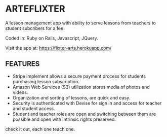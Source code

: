 # **ARTEFLIXTER**
A lesson management app with ability to serve lessons from teachers to student subcribers for a fee.

Coded in: Ruby on Rails, Javascript, JQuery.

Visit the app at: https://flixter-arts.herokuapp.com/

## **FEATURES**

* Stripe implement allows a secure payment process for students purchasing lesson subscription.
* Amazon Web Services (S3) utilization stores media of photos and videos.
* Organization and sorting of lessons, are quick and easy.
* Security is authenticated with Devise for sign in and access for teacher and student access.
* Student and teacher roles are open and switching between them are possible and open with intrinsic rights preserved.

check it out, each one teach one.
